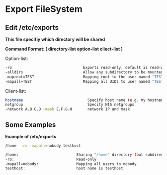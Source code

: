 # Export FileSystem
## Edit /etc/exports
**This file specifiy which directory will be shared**

**Command Format: [ directory-list  option-list  cliect-list ]**

Option-list:
```bash
-ro                                Exports read-only, default is read-write
-alldirs                           Allow any subdirectory to be mounted
-maproot=TEST                      Mapping root to the user named "TEST" (root become TEST when change file)
-mapall=TEST                       Mapping all UIDs to user named "TEST" (all users become TEST when change file)
```

Client-list:
```bash
hostname                             Specify host name (e.g. my hostname)
netgroup                             Specify NIS netgroups
-network A.B.C.D -mask E.F.G.H       network IP and mask
```

## Some Examples
**Example of /etc/exports**
```bash
/home  -ro -mapall=nobody testhost

/home:                          Sharing "/home" directory (but subdirectories are not to be mounted)
-ro:                            Read-only
-mapall=nobody:                 Mapping all users to nobody
testhost:                       host name is testhost
```
